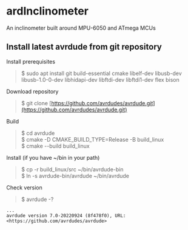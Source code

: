 # ardInclinometer

An inclinometer built around MPU-6050 and ATmega MCUs  

## Install latest avrdude from git repository

Install prerequisites  
>$ sudo apt install git build-essential cmake libelf-dev libusb-dev libusb-1.0-0-dev libhidapi-dev libftdi-dev libftdi1-dev flex bison  

Download repository  
>$ git clone [https://github.com/avrdudes/avrdude.git](https://github.com/avrdudes/avrdude.git)  

Build  
>$ cd avrdude  
>$ cmake -D CMAKE_BUILD_TYPE=Release -B build_linux  
>$ cmake --build build_linux  

Install (if you have ~/bin in your path)  
>$ cp -r build_linux/src ~/bin/avrdude-bin  
>$ ln -s avrdude-bin/avrdude ~/bin/avrdude  

Check version  
>$ avrdude -?  

    ...
    avrdude version 7.0-20220924 (8f478f0), URL: <https://github.com/avrdudes/avrdude>
